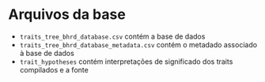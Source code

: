 # Arquivos da base

+ `traits_tree_bhrd_database.csv` contém a base de dados
+ `traits_tree_bhrd_database_metadata.csv` contém o metadado associado à base de dados
+  `trait_hypotheses` contém interpretações de significado dos traits compilados e a fonte

